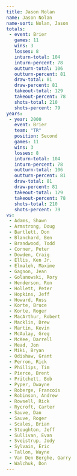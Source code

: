```yaml
---
title: Jason Nolan
name: Jason Nolan
name-sort: Nolan, Jason
totals:
 - event: Brier
   games: 11
   wins: 3
   losses: 8
   inturn-total: 104
   inturn-percent: 78
   outturn-total: 106
   outturn-percent: 81
   draw-total: 81
   draw-percent: 81
   takeout-total: 129
   takeout-percent: 78
   shots-total: 210
   shots-percent: 79
years:
 - year: 2000
   event: Brier
   team: "TR"
   position: Second
   games: 11
   wins: 3
   losses: 8
   inturn-total: 104
   inturn-percent: 78
   outturn-total: 106
   outturn-percent: 81
   draw-total: 81
   draw-percent: 81
   takeout-total: 129
   takeout-percent: 78
   shots-total: 210
   shots-percent: 79
vs:
 - Adams, Shawn
 - Armstrong, Doug
 - Bartlett, Don
 - Blanchard, Ben
 - Brandwood, Todd
 - Corner, Peter
 - Dowden, Craig
 - Ellis, Ken Jr.
 - Elmaleh, Maxime
 - Gagnon, Jean
 - Golanowski, Rory
 - Henderson, Ron
 - Hollett, Peter
 - Hopkins, Jeff
 - Howard, Russ
 - Korte, Bruce
 - Korte, Roger
 - MacArthur, Robert
 - Macklin, Drew
 - Martin, Kevin
 - McAulay, Greg
 - McKee, Darrell
 - Mead, Jon
 - Miki, Bryan
 - Odishaw, Grant
 - Perron, Rick
 - Phillips, Tim
 - Pierce, Brent
 - Pritchett, Bob
 - Pyper, Dwayne
 - Roberge, Francois
 - Robinson, Andrew
 - Rowsell, Rick
 - Rycroft, Carter
 - Sauve, Dan
 - Sauve, Roger
 - Scales, Brian
 - Stoughton, Jeff
 - Sullivan, Evan
 - Sveistrup, Jody
 - Sylvain, Eric
 - Tallon, Wayne
 - Van Den Berghe, Garry
 - Walchuk, Don
---
```

